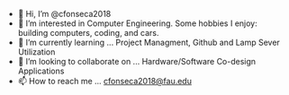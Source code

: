 - 👋 Hi, I’m @cfonseca2018
- 👀 I’m interested in Computer Engineering. Some hobbies I enjoy: building computers, coding, and cars.
- 🌱 I’m currently learning ... Project Managment, Github and Lamp Sever Utilization
- 💞️ I’m looking to collaborate on ... Hardware/Software Co-design Applications
- 📫 How to reach me ... cfonseca2018@fau.edu

<!---
cfonseca2018/cfonseca2018 is a ✨ special ✨ repository because its `README.md` (this file) appears on your GitHub profile.
You can click the Preview link to take a look at your changes.
--->
